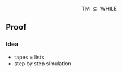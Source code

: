 $$
\text{TM } \subseteq \text{ WHILE}
$$
## Proof 
### Idea
- tapes = lists
- step by step simulation